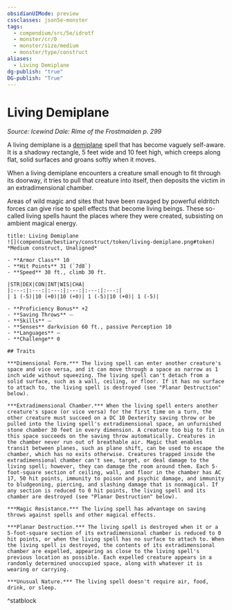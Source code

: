 ```yaml
---
obsidianUIMode: preview
cssclasses: json5e-monster
tags:
  - compendium/src/5e/idrotf
  - monster/cr/0
  - monster/size/medium
  - monster/type/construct
aliases:
  - Living Demiplane
dg-publish: "true"
DG-publish: "True"
---
```

# Living Demiplane
*Source: Icewind Dale: Rime of the Frostmaiden p. 299*  

A living demiplane is a [demiplane](compendium/spells/demiplane.md) spell that has become vaguely self-aware. It is a shadowy rectangle, 5 feet wide and 10 feet high, which creeps along flat, solid surfaces and groans softly when it moves.

When a living demiplane encounters a creature small enough to fit through its doorway, it tries to pull that creature into itself, then deposits the victim in an extradimensional chamber.

Areas of wild magic and sites that have been ravaged by powerful eldritch forces can give rise to spell effects that become living beings. These so-called living spells haunt the places where they were created, subsisting on ambient magical energy.

```ad-statblock
title: Living Demiplane
![](compendium/bestiary/construct/token/living-demiplane.png#token)
*Medium construct, Unaligned*

- **Armor Class** 10 
- **Hit Points** 31 (`7d8`)
- **Speed** 30 ft., climb 30 ft.

|STR|DEX|CON|INT|WIS|CHA|
|:---:|:---:|:---:|:---:|:---:|:---:|
| 1 (-5)|10 (+0)|10 (+0)| 1 (-5)|10 (+0)| 1 (-5)|

- **Proficiency Bonus** +2
- **Saving Throws** ⏤
- **Skills** ⏤
- **Senses** darkvision 60 ft., passive Perception 10
- **Languages** —
- **Challenge** 0

## Traits

***Dimensional Form.*** The living spell can enter another creature's space and vice versa, and it can move through a space as narrow as 1 inch wide without squeezing. The living spell can't detach from a solid surface, such as a wall, ceiling, or floor. If it has no surface to attach to, the living spell is destroyed (see "Planar Destruction" below).

***Extradimensional Chamber.*** When the living spell enters another creature's space (or vice versa) for the first time on a turn, the other creature must succeed on a DC 10 Dexterity saving throw or be pulled into the living spell's extradimensional space, an unfurnished stone chamber 30 feet in every dimension. A creature too big to fit in this space succeeds on the saving throw automatically. Creatures in the chamber never run out of breathable air. Magic that enables transit between planes, such as plane shift, can be used to escape the chamber, which has no exits otherwise. Creatures trapped inside the extradimensional chamber can't see, target, or deal damage to the living spell; however, they can damage the room around them. Each 5-foot-square section of ceiling, wall, and floor in the chamber has AC 17, 50 hit points, immunity to poison and psychic damage, and immunity to bludgeoning, piercing, and slashing damage that is nonmagical. If any section is reduced to 0 hit points, the living spell and its chamber are destroyed (see "Planar Destruction" below).

***Magic Resistance.*** The living spell has advantage on saving throws against spells and other magical effects.

***Planar Destruction.*** The living spell is destroyed when it or a 5-foot-square section of its extradimensional chamber is reduced to 0 hit points, or when the living spell has no surface to attach to. When the living spell is destroyed, the contents of its extradimensional chamber are expelled, appearing as close to the living spell's previous location as possible. Each expelled creature appears in a randomly determined unoccupied space, along with whatever it is wearing or carrying.

***Unusual Nature.*** The living spell doesn't require air, food, drink, or sleep.
```
^statblock